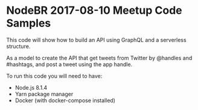 # NodeBR 2017-08-10 Meetup Code Samples

This code will show how to build an API using GraphQL and a serverless structure.

As a model to create the API that get tweets from Twitter by @handles and #hashtags, and post a tweet using the app handle.

To run this code you will need to have:
- Node.js 8.1.4
- Yarn package manager
- Docker (with docker-compose installed)
